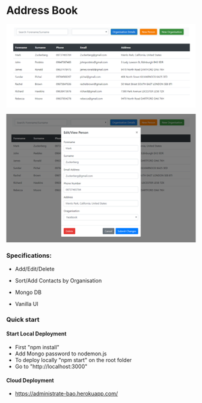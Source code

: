 # Address Book

![Main Page](main-page.PNG)

![New Contact](edit-add-person.PNG)

###  Specifications:
* Add/Edit/Delete
* Sort/Add Contacts by Organisation

* Mongo DB
* Vanilla UI

### Quick start

#### Start Local Deployment
* First "npm install"
* Add Mongo password to nodemon.js
* To deploy locally "npm start" on the root folder
* Go to "http://localhost:3000"

#### Cloud Deployment
* https://administrate-bao.herokuapp.com/
